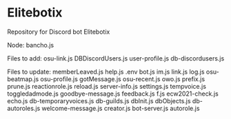 # Elitebotix
 Repository for Discord bot Elitebotix

Node:
bancho.js

Files to add:
osu-link.js
DBDiscordUsers.js
user-profile.js
db-discordusers.js

Files to update:
memberLeaved.js
help.js
.env
bot.js
im.js
link.js
log.js
osu-beatmap.js
osu-profile.js
gotMessage.js
osu-recent.js
owo.js
prefix.js
prune.js
reactionrole.js
reload.js
server-info.js
settings.js
tempvoice.js
toggledadmode.js
goodbye-message.js
feedback.js
f.js
ecw2021-check.js
echo.js
db-temporaryvoices.js
db-guilds.js
dbInit.js
dbObjects.js
db-autoroles.js
welcome-message.js
creator.js
bot-server.js
autorole.js